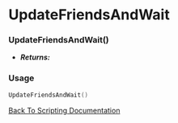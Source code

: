 # UpdateFriendsAndWait

### UpdateFriendsAndWait()
- ***Returns:*** 

### Usage

```Lua
UpdateFriendsAndWait()
```


[Back To Scripting Documentation](../README.md)
